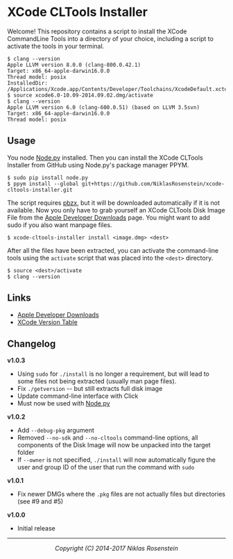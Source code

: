 # XCode CLTools Installer

Welcome! This repository contains a script to install the XCode CommandLine
Tools into a directory of your choice, including a script to activate the tools
in your terminal.

    $ clang --version
    Apple LLVM version 8.0.0 (clang-800.0.42.1)
    Target: x86_64-apple-darwin16.0.0
    Thread model: posix
    InstalledDir: /Applications/Xcode.app/Contents/Developer/Toolchains/XcodeDefault.xctoolchain/usr/bin
    $ source xcode6.0-10.09-2014.09.02.dmg/activate
    $ clang --version
    Apple LLVM version 6.0 (clang-600.0.51) (based on LLVM 3.5svn)
    Target: x86_64-apple-darwin16.0.0
    Thread model: posix

## Usage

You node [Node.py] installed. Then you can install the XCode CLTools Installer
from GitHub using Node.py's package manager PPYM.

    $ sudo pip install node.py
    $ ppym install --global git+https://github.com/NiklasRosenstein/xcode-cltools-installer.git

The script requires [pbzx], but it will be downloaded automatically if it
is not available. Now you only have to grab yourself an XCode CLTools Disk
Image File from the [Apple Developer Downloads] page. You might want to add
sudo if you also want manpage files.

    $ xcode-cltools-installer install <image.dmg> <dest>

After all the files have been extracted, you can activate the command-line
tools using the `activate` script that was placed into the `<dest>` directory.

    $ source <dest>/activate
    $ clang --version

  [Apple Developer Downloads]: https://developer.apple.com/downloads/index.action
  [XCode Version Table]: https://github.com/NiklasRosenstein/xcode-cltools-installer/wiki/XCode-Versions
  [Node.py]: https://github.com/nodepy/nodepy
  [pbzx]: https://github.com/NiklasRosenstein/pbzx

## Links

- [Apple Developer Downloads]
- [XCode Version Table]

## Changelog

__v1.0.3__

- Using `sudo` for `./install` is no longer a requirement, but will lead to
  some files not being extracted (usually man page files).
- Fix `./getversion` -- but still extracts full disk image
- Update command-line interface with Click
- Must now be used with [Node.py](https://github.com/nodepy/nodepy)

__v1.0.2__

- Add `--debug-pkg` argument
- Removed `--no-sdk` and `--no-cltools` command-line options, all components
  of the Disk Image will now be unpacked into the target folder
- If `--owner` is not specified, `./install` will now automatically figure
  the user and group ID of the user that run the command with `sudo`

__v1.0.1__

- Fix newer DMGs where the `.pkg` files are not actually files but directories
  (see #9 and #5)

__v1.0.0__

- Initial release

---

<p align="center"><i>Copyright (C) 2014-2017 Niklas Rosenstein</i></p>

